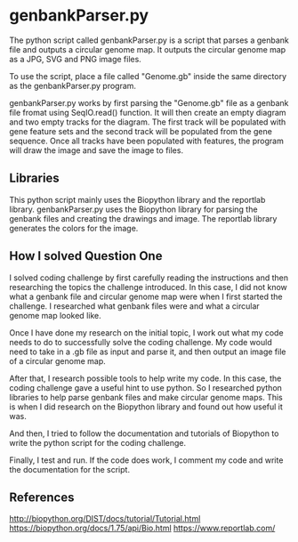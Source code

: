 # genbankParser.py

The python script called genbankParser.py is a script that parses a genbank file and outputs a circular genome map. It outputs the circular genome map as a JPG, SVG and PNG image files.

To use the script, place a file called "Genome.gb" inside the same directory as the genbankParser.py program.

genbankParser.py works by first parsing the "Genome.gb" file as a genbank file fromat using SeqIO.read() function.
It will then create an empty diagram and two empty tracks for the diagram. The first track will be populated with gene feature sets and the second track will be populated from the gene sequence. Once all tracks have been populated with features, the program will draw the image and save the image to files.

## Libraries
This python script mainly uses the Biopython library and the reportlab library. genbankParser.py uses the Biopython library for parsing the genbank files and creating the drawings and image. The reportlab library generates the colors for the image.

## How I solved Question One
I solved coding challenge by first carefully reading the instructions and then researching the topics the challenge introduced. In this case, I did not know what a genbank file and circular genome map were when I first started the challenge. I researched what genbank files were and what a circular genome map looked like.

Once I have done my research on the initial topic, I work out what my code needs to do to successfully solve the coding challenge. My code would need to take in a .gb file as input and parse it, and then output an image file of a circular genome map.

After that, I research possible tools to help write my code. In this case, the coding challenge gave a useful hint to use python. So I researched python libraries to help parse genbank files and make circular genome maps. This is when I did research on the Biopython library and found out how useful it was.

And then, I tried to follow the documentation and tutorials of Biopython to write the python script for the coding challenge.

Finally, I test and run. If the code does work, I comment my code and write the documentation for the script.

## References
http://biopython.org/DIST/docs/tutorial/Tutorial.html
https://biopython.org/docs/1.75/api/Bio.html
https://www.reportlab.com/

